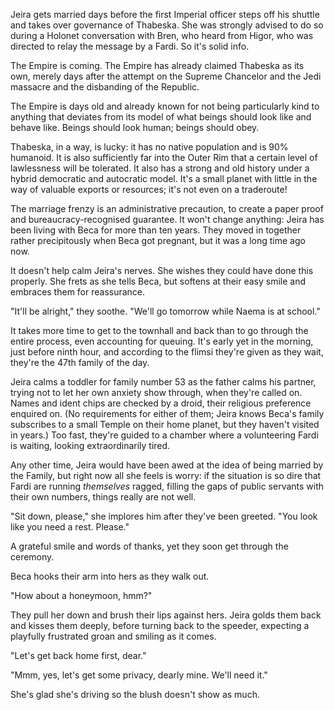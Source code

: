 Jeira gets married days before the first Imperial officer steps off his shuttle
and takes over governance of Thabeska. She was strongly advised to do so during
a Holonet conversation with Bren, who heard from Higor, who was directed to
relay the message by a Fardi. So it's solid info.

The Empire is coming. The Empire has already claimed Thabeska as its own, merely
days after the attempt on the Supreme Chancelor and the Jedi massacre and the
disbanding of the Republic.

The Empire is days old and already known for not being particularly kind to
anything that deviates from its model of what beings should look like and behave
like. Beings should look human; beings should obey.

Thabeska, in a way, is lucky: it has no native population and is 90% humanoid.
It is also sufficiently far into the Outer Rim that a certain level of
lawlessness will be tolerated. It also has a strong and old history under a
hybrid democratic and autocratic model. It's a small planet with little in the
way of valuable exports or resources; it's not even on a traderoute!

The marriage frenzy is an administrative precaution, to create a paper proof and
bureaucracy-recognised guarantee. It won't change anything: Jeira has been
living with Beca for more than ten years. They moved in together rather
precipitously when Beca got pregnant, but it was a long time ago now.

It doesn't help calm Jeira's nerves. She wishes they could have done this
properly. She frets as she tells Beca, but softens at their easy smile and
embraces them for reassurance.

"It'll be alright," they soothe. "We'll go tomorrow while Naema is at school."

It takes more time to get to the townhall and back than to go through the entire
process, even accounting for queuing. It's early yet in the morning, just before
ninth hour, and according to the flimsi they're given as they wait, they're the
47th family of the day.

Jeira calms a toddler for family number 53 as the father calms his partner,
trying not to let her own anxiety show through, when they're called on. Names
and ident chips are checked by a droid, their religious preference enquired on.
(No requirements for either of them; Jeira knows Beca's family subscribes to a
small Temple on their home planet, but they haven't visited in years.) Too fast,
they're guided to a chamber where a volunteering Fardi is waiting, looking
extraordinarily tired.

Any other time, Jeira would have been awed at the idea of being married by the
Family, but right now all she feels is worry: if the situation is so dire that
Fardi are running _themselves_ ragged, filling the gaps of public servants with
their own numbers, things really are not well.

"Sit down, please," she implores him after they've been greeted. "You look like
you need a rest. Please."

A grateful smile and words of thanks, yet they soon get through the ceremony.

Beca hooks their arm into hers as they walk out.

"How about a honeymoon, hmm?"

They pull her down and brush their lips against hers. Jeira golds them back and
kisses them deeply, before turning back to the speeder, expecting a playfully
frustrated groan and smiling as it comes.

"Let's get back home first, dear."

"Mmm, yes, let's get some privacy, dearly mine. We'll need it."

She's glad she's driving so the blush doesn't show as much.
